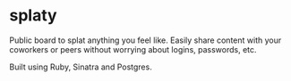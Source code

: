 splaty
======

Public board to splat anything you feel like. Easily share content with your coworkers or peers without worrying about logins, passwords, etc.

Built using Ruby, Sinatra and Postgres.
